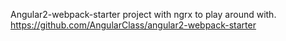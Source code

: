 Angular2-webpack-starter project with ngrx to play around with.
https://github.com/AngularClass/angular2-webpack-starter
